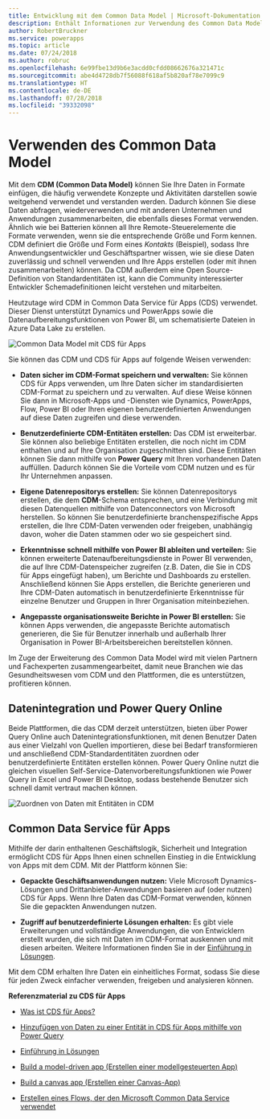 ```yaml
---
title: Entwicklung mit dem Common Data Model | Microsoft-Dokumentation
description: Enthält Informationen zur Verwendung des Common Data Model, um Apps und Lösungen zu entwickeln.
author: RobertBruckner
ms.service: powerapps
ms.topic: article
ms.date: 07/24/2018
ms.author: robruc
ms.openlocfilehash: 6e99fbe13d9b6e3acdd0cfdd08662676a321471c
ms.sourcegitcommit: abe4d4728db7f56088f618af5b820af78e7099c9
ms.translationtype: HT
ms.contentlocale: de-DE
ms.lasthandoff: 07/28/2018
ms.locfileid: "39332098"
---
```

# <a name="how-to-use-the-common-data-model"></a>Verwenden des Common Data Model

Mit dem **CDM (Common Data Model)** können Sie Ihre Daten in Formate einfügen, die häufig verwendete Konzepte und Aktivitäten darstellen sowie weitgehend verwendet und verstanden werden. Dadurch können Sie diese Daten abfragen, wiederverwenden und mit anderen Unternehmen und Anwendungen zusammenarbeiten, die ebenfalls dieses Format verwenden. Ähnlich wie bei Batterien können all Ihre Remote-Steuerelemente die Formate verwenden, wenn sie die entsprechende Größe und Form kennen. CDM definiert die Größe und Form eines *Kontakts* (Beispiel), sodass Ihre Anwendungsentwickler und Geschäftspartner wissen, wie sie diese Daten zuverlässig und schnell verwenden und Ihre Apps erstellen (oder mit ihnen zusammenarbeiten) können. Da CDM außerdem eine Open Source-Definition von Standardentitäten ist, kann die Community interessierter Entwickler Schemadefinitionen leicht verstehen und mitarbeiten.

Heutzutage wird CDM in Common Data Service für Apps (CDS) verwendet. Dieser Dienst unterstützt Dynamics und PowerApps sowie die Datenaufbereitungsfunktionen von Power BI, um schematisierte Dateien in Azure Data Lake zu erstellen.

![Common Data Model mit CDS für Apps](media/cdm-with-cds.png)

Sie können das CDM und CDS für Apps auf folgende Weisen verwenden:

-   **Daten sicher im CDM-Format speichern und verwalten:** Sie können CDS für Apps verwenden, um Ihre Daten sicher im standardisierten CDM-Format zu speichern und zu verwalten. Auf diese Weise können Sie dann in Microsoft-Apps und -Diensten wie Dynamics, PowerApps, Flow, Power BI oder Ihren eigenen benutzerdefinierten Anwendungen auf diese Daten zugreifen und diese verwenden.

-   **Benutzerdefinierte CDM-Entitäten erstellen:** Das CDM ist erweiterbar. Sie können also beliebige Entitäten erstellen, die noch nicht im CDM enthalten und auf Ihre Organisation zugeschnitten sind. Diese Entitäten können Sie dann mithilfe von **Power Query** mit Ihren vorhandenen Daten auffüllen. Dadurch können Sie die Vorteile vom CDM nutzen und es für Ihr Unternehmen anpassen.

-   **Eigene Datenrepositorys erstellen:** Sie können Datenrepositorys erstellen, die dem **CDM**-Schema entsprechen, und eine Verbindung mit diesen Datenquellen mithilfe von Datenconnectors von Microsoft herstellen. So können Sie benutzerdefinierte branchenspezifische Apps erstellen, die Ihre CDM-Daten verwenden oder freigeben, unabhängig davon, woher die Daten stammen oder wo sie gespeichert sind.

-   **Erkenntnisse schnell mithilfe von Power BI ableiten und verteilen:** Sie können erweiterte Datenaufbereitungsdienste in Power BI verwenden, die auf Ihre CDM-Datenspeicher zugreifen (z.B. Daten, die Sie in CDS für Apps eingefügt haben), um Berichte und Dashboards zu erstellen. Anschließend können Sie Apps erstellen, die Berichte generieren und Ihre CDM-Daten automatisch in benutzerdefinierte Erkenntnisse für einzelne Benutzer und Gruppen in Ihrer Organisation miteinbeziehen.

-   **Angepasste organisationsweite Berichte in Power BI erstellen:** Sie können Apps verwenden, die angepasste Berichte automatisch generieren, die Sie für Benutzer innerhalb und außerhalb Ihrer Organisation in Power BI-Arbeitsbereichen bereitstellen können.

Im Zuge der Erweiterung des Common Data Model wird mit vielen Partnern und Fachexperten zusammengearbeitet, damit neue Branchen wie das Gesundheitswesen vom CDM und den Plattformen, die es unterstützen, profitieren können.

## <a name="data-integration-and-power-query-online"></a>Datenintegration und Power Query Online

Beide Plattformen, die das CDM derzeit unterstützen, bieten über Power Query Online auch Datenintegrationsfunktionen, mit denen Benutzer Daten aus einer Vielzahl von Quellen importieren, diese bei Bedarf transformieren und anschließend CDM-Standardentitäten zuordnen oder benutzerdefinierte Entitäten erstellen können. Power Query Online nutzt die gleichen visuellen Self-Service-Datenvorbereitungsfunktionen wie Power Query in Excel und Power BI Desktop, sodass bestehende Benutzer sich schnell damit vertraut machen können.

![Zuordnen von Daten mit Entitäten in CDM](media/cdm-map-entities.png)

## <a name="common-data-service-for-apps"></a>Common Data Service für Apps

Mithilfe der darin enthaltenen Geschäftslogik, Sicherheit und Integration ermöglicht CDS für Apps Ihnen einen schnellen Einstieg in die Entwicklung von Apps mit dem CDM. Mit der Plattform können Sie:

-   **Gepackte Geschäftsanwendungen nutzen:** Viele Microsoft Dynamics-Lösungen und Drittanbieter-Anwendungen basieren auf (oder nutzen) CDS für Apps. Wenn Ihre Daten das CDM-Format verwenden, können Sie die gepackten Anwendungen nutzen.

-   **Zugriff auf benutzerdefinierte Lösungen erhalten:** Es gibt viele Erweiterungen und vollständige Anwendungen, die von Entwicklern erstellt wurden, die sich mit Daten im CDM-Format auskennen und mit diesen arbeiten. Weitere Informationen finden Sie in der [Einführung in Lösungen](https://docs.microsoft.com/powerapps/developer/common-data-service/introduction-solutions).

Mit dem CDM erhalten Ihre Daten ein einheitliches Format, sodass Sie diese für jeden Zweck einfacher verwenden, freigeben und analysieren können.

**Referenzmaterial zu CDS für Apps**

-   [Was ist CDS für Apps?](https://docs.microsoft.com/powerapps/maker/common-data-service/data-platform-intro)

-   [Hinzufügen von Daten zu einer Entität in CDS für Apps mithilfe von Power Query](https://docs.microsoft.com/powerapps/maker/common-data-service/data-platform-cds-newentity-pq)

-   [Einführung in Lösungen](https://docs.microsoft.com/powerapps/developer/common-data-service/introduction-solutions)

-   [Build a model-driven app (Erstellen einer modellgesteuerten App)](https://docs.microsoft.com/powerapps/maker/model-driven-apps/model-driven-app-overview)

-   [Build a canvas app (Erstellen einer Canvas-App)](https://docs.microsoft.com/powerapps/maker/canvas-apps/getting-started)

-   [Erstellen eines Flows, der den Microsoft Common Data Service verwendet](https://docs.microsoft.com/flow/common-data-model-intro)

